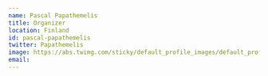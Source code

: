 ```yaml
---
name: Pascal Papathemelis
title: Organizer
location: Finland
id: pascal-papathemelis
twitter: Papathemelis
image: https://abs.twimg.com/sticky/default_profile_images/default_profile_4_200x200.png
email:
---
```

